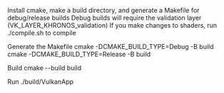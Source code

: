 Install cmake, make a build directory, and generate a Makefile for debug/release builds
Debug builds will require the validation layer (VK_LAYER_KHRONOS_validation)
If you make changes to shaders, run ./compile.sh to compile

Generate the Makefile
cmake -DCMAKE_BUILD_TYPE=Debug -B build
cmake -DCMAKE_BUILD_TYPE=Release -B build

Build
cmake --build build

Run
./build/VulkanApp
